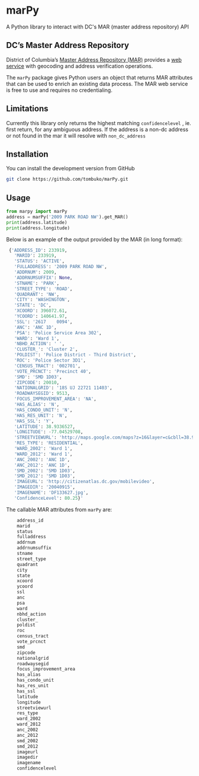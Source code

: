 # marPy
A Python library to interact with DC's MAR (master address repository) API

## DC’s Master Address Repository

District of Columbia’s [Master Address Repository
(MAR)](https://dcatlas.dcgis.dc.gov/mar/) provides a [web
service](https://opendata.dc.gov/pages/mar-webservices) with geocoding
and address verification operations. 

The `marPy` package gives Python users an object that returns MAR attributes
that can be used to enrich an existing data process.
The MAR web service is free to use and requires no credentialing.


## Limitations

Currently this library only returns the highest matching `confidencelevel` , ie. first return, for any ambiguous address. If the address is a non-dc address or not found in the mar it will resolve with `non_dc_address`

## Installation

You can install the development version from GitHub

``` sh
git clone https://github.com/tombuko/marPy.git
```

## Usage

``` python
from marpy import marPy
address = marPy('2009 PARK ROAD NW').get_MAR()
print(address.latitude)
print(address.longitude)

```

Below is an example of the output provided by the MAR (in long
format):

``` python
 {'ADDRESS_ID': 233919,
   'MARID': 233919,
   'STATUS': 'ACTIVE',
   'FULLADDRESS': '2009 PARK ROAD NW',
   'ADDRNUM': 2009,
   'ADDRNUMSUFFIX': None,
   'STNAME': 'PARK',
   'STREET_TYPE': 'ROAD',
   'QUADRANT': 'NW',
   'CITY': 'WASHINGTON',
   'STATE': 'DC',
   'XCOORD': 396072.61,
   'YCOORD': 140641.97,
   'SSL': '2617    0094',
   'ANC': 'ANC 1D',
   'PSA': 'Police Service Area 302',
   'WARD': 'Ward 1',
   'NBHD_ACTION': ' ',
   'CLUSTER_': 'Cluster 2',
   'POLDIST': 'Police District - Third District',
   'ROC': 'Police Sector 3D1',
   'CENSUS_TRACT': '002701',
   'VOTE_PRCNCT': 'Precinct 40',
   'SMD': 'SMD 1D03',
   'ZIPCODE': 20010,
   'NATIONALGRID': '18S UJ 22721 11403',
   'ROADWAYSEGID': 9513,
   'FOCUS_IMPROVEMENT_AREA': 'NA',
   'HAS_ALIAS': 'N',
   'HAS_CONDO_UNIT': 'N',
   'HAS_RES_UNIT': 'N',
   'HAS_SSL': 'Y',
   'LATITUDE': 38.9336527,
   'LONGITUDE': -77.04529708,
   'STREETVIEWURL': 'http://maps.google.com/maps?z=16&layer=c&cbll=38.9336527,-77.04529708&cbp=11,83.2110528557177,,0,2.09',
   'RES_TYPE': 'RESIDENTIAL',
   'WARD_2002': 'Ward 1',
   'WARD_2012': 'Ward 1',
   'ANC_2002': 'ANC 1D',
   'ANC_2012': 'ANC 1D',
   'SMD_2002': 'SMD 1D03',
   'SMD_2012': 'SMD 1D03',
   'IMAGEURL': 'http://citizenatlas.dc.gov/mobilevideo',
   'IMAGEDIR': '20040915',
   'IMAGENAME': 'DF133627.jpg',
   'ConfidenceLevel': 80.25}'
```
The callable MAR attributes from `marPy` are:

```python
    address_id
    marid
    status
    fulladdress
    addrnum
    addrnumsuffix
    stname
    street_type
    quadrant
    city
    state
    xcoord
    ycoord
    ssl
    anc
    psa
    ward
    nbhd_action
    cluster_
    poldist
    roc
    census_tract
    vote_prcnct
    smd
    zipcode
    nationalgrid
    roadwaysegid
    focus_improvement_area
    has_alias
    has_condo_unit
    has_res_unit
    has_ssl
    latitude
    longitude
    streetviewurl
    res_type
    ward_2002
    ward_2012
    anc_2002
    anc_2012
    smd_2002
    smd_2012
    imageurl
    imagedir
    imagename
    confidencelevel
```
 
